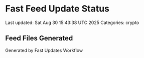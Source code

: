 # Fast Feed Update Status
Last updated: Sat Aug 30 15:43:38 UTC 2025
Categories: crypto

## Feed Files Generated

Generated by Fast Updates Workflow
